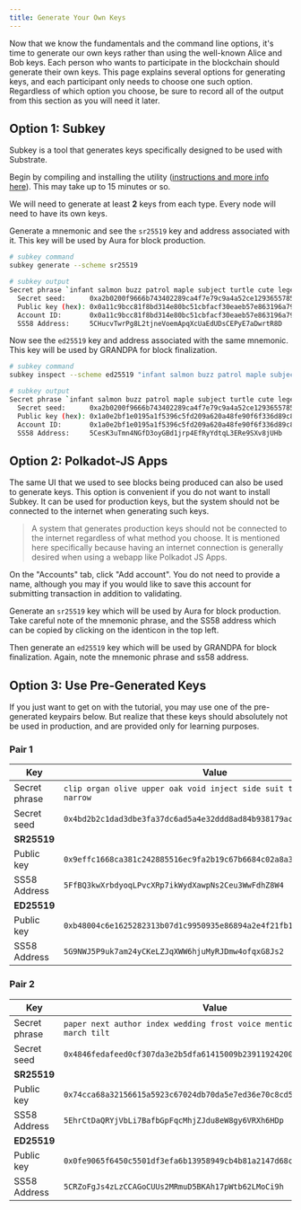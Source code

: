 ```yaml
---
title: Generate Your Own Keys
---
```


Now that we know the fundamentals and the command line options, it's time to generate our own keys
rather than using the well-known Alice and Bob keys. Each person who wants to participate in the
blockchain should generate their own keys. This page explains several options for generating keys,
and each participant only needs to choose one such option. Regardless of which option you choose, be
sure to record all of the output from this section as you will need it later.

## Option 1: Subkey

Subkey is a tool that generates keys specifically designed to be used with Substrate.

Begin by compiling and installing the utility (<a target="_blank" href="../../knowledgebase/toolchains/subkey">instructions and more info here</a>). This may take up to 15 minutes or so.

We will need to generate at least **2** keys from each type. Every node will need to have its own
keys.

Generate a mnemonic and see the `sr25519` key and address associated with it. This key will be used
by Aura for block production.

```bash
# subkey command
subkey generate --scheme sr25519
```
```bash
# subkey output
Secret phrase `infant salmon buzz patrol maple subject turtle cute legend song vital leisure` is account:
  Secret seed:      0xa2b0200f9666b743402289ca4f7e79c9a4a52ce129365578521b0b75396bd242
  Public key (hex): 0x0a11c9bcc81f8bd314e80bc51cbfacf30eaeb57e863196a79cccdc8bf4750d21
  Account ID:       0x0a11c9bcc81f8bd314e80bc51cbfacf30eaeb57e863196a79cccdc8bf4750d21
  SS58 Address:     5CHucvTwrPg8L2tjneVoemApqXcUaEdUDsCEPyE7aDwrtR8D
```

Now see the `ed25519` key and address associated with the same mnemonic. This key will be used by
GRANDPA for block finalization.

```bash
# subkey command
subkey inspect --scheme ed25519 "infant salmon buzz patrol maple subject turtle cute legend song vital leisure"
```
```bash
# subkey output
Secret phrase `infant salmon buzz patrol maple subject turtle cute legend song vital leisure` is account:
  Secret seed:      0xa2b0200f9666b743402289ca4f7e79c9a4a52ce129365578521b0b75396bd242
  Public key (hex): 0x1a0e2bf1e0195a1f5396c5fd209a620a48fe90f6f336d89c89405a0183a857a3
  Account ID:       0x1a0e2bf1e0195a1f5396c5fd209a620a48fe90f6f336d89c89405a0183a857a3
  SS58 Address:     5CesK3uTmn4NGfD3oyGBd1jrp4EfRyYdtqL3ERe9SXv8jUHb
```
## Option 2: Polkadot-JS Apps

The same UI that we used to see blocks being produced can also be used to generate keys. This option
is convenient if you do not want to install Subkey. It can be used for production keys, but the
system should not be connected to the internet when generating such keys.

> A system that generates production keys should not be connected to the internet regardless of what
> method you choose. It is mentioned here specifically because having an internet connection is
> generally desired when using a webapp like Polkadot JS Apps.

On the "Accounts" tab, click "Add account". You do not need to provide a name, although you may if
you would like to save this account for submitting transaction in addition to validating.

Generate an `sr25519` key which will be used by Aura for block production. Take careful note of the
mnemonic phrase, and the SS58 address which can be copied by clicking on the identicon in the top
left.

Then generate an `ed25519` key which will be used by GRANDPA for block finalization. Again, note
the mnemonic phrase and ss58 address.

## Option 3: Use Pre-Generated Keys

If you just want to get on with the tutorial, you may use one of the pre-generated keypairs below.
But realize that these keys should absolutely not be used in production, and are provided only for
learning purposes.

### Pair 1

| Key           | Value                                                                  |
| ------------- | ---------------------------------------------------------------------- |
| Secret phrase | `clip organ olive upper oak void inject side suit toilet stick narrow` |
| Secret seed   | `0x4bd2b2c1dad3dbe3fa37dc6ad5a4e32ddd8ad84b938179ac905b0622880e86e7`   |
| **SR25519**   |                                                                        |
| Public key    | `0x9effc1668ca381c242885516ec9fa2b19c67b6684c02a8a3237b6862e5c8cd7e`   |
| SS58 Address  | `5FfBQ3kwXrbdyoqLPvcXRp7ikWydXawpNs2Ceu3WwFdhZ8W4`                     |
| **ED25519**   |                                                                        |
| Public key    | `0xb48004c6e1625282313b07d1c9950935e86894a2e4f21fb1ffee9854d180c781`   |
| SS58 Address  | `5G9NWJ5P9uk7am24yCKeLZJqXWW6hjuMyRJDmw4ofqxG8Js2`                     |

### Pair 2

| Key           | Value                                                                        |
| ------------- | ---------------------------------------------------------------------------- |
| Secret phrase | `paper next author index wedding frost voice mention fetch waste march tilt` |
| Secret seed   | `0x4846fedafeed0cf307da3e2b5dfa61415009b239119242006fc8c0972dde64b0`         |
| **SR25519**   |                                                                              |
| Public key    | `0x74cca68a32156615a5923c67024db70da5e7ed36e70c8cd5bcf3556df152bb6d`         |
| SS58 Address  | `5EhrCtDaQRYjVbLi7BafbGpFqcMhjZJdu8eW8gy6VRXh6HDp`                           |
| **ED25519**   |                                                                              |
| Public key    | `0x0fe9065f6450c5501df3efa6b13958949cb4b81a2147d68c14ad25366be1ccb4`         |
| SS58 Address  | `5CRZoFgJs4zLzCCAGoCUUs2MRmuD5BKAh17pWtb62LMoCi9h`                           |
